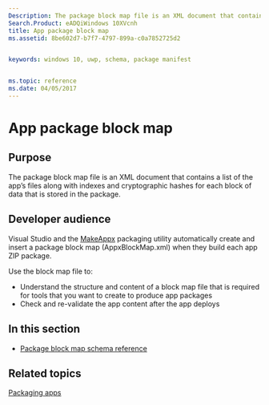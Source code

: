 ```yaml
---
Description: The package block map file is an XML document that contains a list of the app’s files along with indexes and cryptographic hashes for each block of data that is stored in the package.
Search.Product: eADQiWindows 10XVcnh
title: App package block map
ms.assetid: 8be602d7-b7f7-4797-899a-c0a7852725d2


keywords: windows 10, uwp, schema, package manifest


ms.topic: reference
ms.date: 04/05/2017
---
```


# App package block map


## Purpose


The package block map file is an XML document that contains a list of the app’s files along with indexes and cryptographic hashes for each block of data that is stored in the package.

## Developer audience


Visual Studio and the [MakeAppx](https://msdn.microsoft.com/library/windows/desktop/hh446767) packaging utility automatically create and insert a package block map (AppxBlockMap.xml) when they build each app ZIP package.

Use the block map file to:

-   Understand the structure and content of a block map file that is required for tools that you want to create to produce app packages
-   Check and re-validate the app content after the app deploys

## In this section


-   [Package block map schema reference](../BlockMapSchema/schema-root.md)

## Related topics


[Packaging apps](https://msdn.microsoft.com/library/windows/apps/mt270969)

 

 



